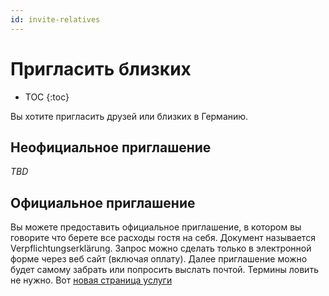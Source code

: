 ```yaml
---
id: invite-relatives
---
```


# Пригласить близких

* TOC
{:toc}

Вы хотите пригласить друзей или близких в Германию. 

## Неофициальное приглашение

*TBD*

## Официальное приглашение

Вы можете предоставить официальное приглашение, в котором вы говорите что берете все расходы гостя на себя. 
Документ называется Verpflichtungserklärung. Запрос можно сделать только в электронной форме через веб сайт (включая оплату). 
Далее приглашение можно будет самому забрать или попросить выслать почтой. Термины ловить не нужно. Вот [новая страница услуги][0]

[0]: https://service.berlin.de/dienstleistung/326540/ "Verpflichtungserklärung abgeben"
